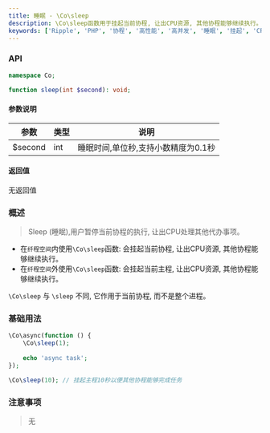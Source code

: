 ```yaml
---
title: 睡眠 - \Co\sleep
description: \Co\sleep函数用于挂起当前协程, 让出CPU资源, 其他协程能够继续执行。
keywords: ['Ripple', 'PHP', '协程', '高性能', '高并发', '睡眠', '挂起', 'CPU资源']
---
```


### API

```php
namespace Co;

function sleep(int $second): void;
```

#### 参数说明

| 参数      | 类型  | 说明                   |
|---------|-----|----------------------|
| $second | int | 睡眠时间,单位秒,支持小数精度为0.1秒 |

#### 返回值

无返回值

### 概述

> Sleep (睡眠),用户暂停当前协程的执行, 让出CPU处理其他代办事项。

- 在`纤程空间`内使用`\Co\sleep`函数: 会挂起当前协程, 让出CPU资源, 其他协程能够继续执行。
- 在`纤程空间`外使用`\Co\sleep`函数: 会挂起当前主程, 让出CPU资源, 其他协程能够继续执行。

`\Co\sleep` 与 `\sleep` 不同, 它作用于当前协程, 而不是整个进程。

### 基础用法

```php
\Co\async(function () {
    \Co\sleep(1);
    
    echo 'async task';
});

\Co\sleep(10); // 挂起主程10秒以便其他协程能够完成任务
```

### 注意事项

> 无


